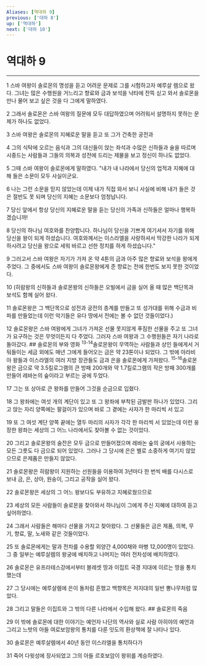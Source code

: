 ```yaml
---
Aliases: [역대하 9]
previous: ['대하 8']
up: ['역대하']
next: ['대하 10']
---
```

# 역대하 9

***


1 스바 여왕이 솔로몬의 명성을 듣고 어려운 문제로 그를 시험하고자 예루살 렘으로 왔다. 그녀는 많은 수행원을 거느리고 향료와 금과 보석을 낙타에 잔뜩 싣고 와서 솔로몬을 만나 물어 보고 싶은 것을 다 그에게 말하였다. 

2 그래서 솔로몬은 스바 여왕의 질문에 모두 대답하였으며 어려워서 설명하지 못하는 문제가 하나도 없었다. 

3 스바 여왕은 솔로몬의 지혜로운 말을 듣고 또 그가 건축한 궁전과 

4 그의 식탁에 오르는 음식과 그의 대신들이 앉는 좌석과 수많은 신하들과 술을 따르며 시중드는 사람들과 그들의 의복과 성전에 드리는 제물을 보고 정신이 하나도 없었다. 

5 그때 스바 여왕이 솔로몬에게 말하였다. "내가 내 나라에서 당신의 업적과 지혜에 대해 들은 소문이 모두 사실이군요. 

6 나는 그런 소문을 믿지 않았는데 이제 내가 직접 와서 보니 사실에 비해 내가 들은 것은 절반도 못 되며 당신의 지혜는 소문보다 엄청납니다. 

7 당신 앞에서 항상 당신의 지혜로운 말을 듣는 당신의 가족과 신하들은 얼마나 행복하겠습니까! 

8 당신의 하나님 여호와를 찬양합니다. 하나님이 당신을 기쁘게 여기셔서 자기를 위해 당신을 왕이 되게 하셨습니다. 여호와께서는 이스라엘을 사랑하셔서 막강한 나라가 되게 하시려고 당신을 왕으로 세워 바르고 선한 정치를 하게 하셨습니다." 

9 그러고서 스바 여왕은 자기가 가져 온 약 4톤의 금과 아주 많은 향료와 보석을 왕에게 주었다. 그 중에서도 스바 여왕이 솔로몬왕에게 준 향료는 전에 한번도 보지 못한 것이었다. 

10 (히람왕의 신하들과 솔로몬왕의 신하들은 오빌에서 금을 실어 올 때 많은 백단목과 보석도 함께 실어 왔다. 

11 솔로몬왕은 그 백단목으로 성전과 궁전의 층계를 만들고 또 성가대를 위해 수금과 비파를 만들었는데 이런 악기들은 유다 땅에서 전에는 볼 수 없던 것들이었다.) 

12 솔로몬왕은 스바 여왕에게 그녀가 가져온 선물 못지않게 푸짐한 선물을 주고 또 그녀가 요구하는 것은 무엇이든지 다 주었다. 그러자 스바 여왕과 그 수행원들은 자기 나라로 돌아갔다. ## 솔로몬의 부와 영화 <sup class="versenum">13-14</sup>솔로몬왕이 무역하는 사람들과 상인 들에게서 거둬들이는 세금 외에도 매년 그에게 들어오는 금은 약 23톤이나 되었다. 그 밖에 아라비아 왕들과 이스라엘의 여러 지방 장관들도 금과 은을 솔로몬에게 가져왔다. <sup class="versenum">15-16</sup>솔로몬왕은 금으로 약 3.5킬로그램의 큰 방패 200개와 약 1.7킬로그램의 작은 방패 300개를 만들어 레바논의 숲이라고 부르는 궁에 두었다. 

17 그는 또 상아로 큰 왕좌를 만들어 그것을 순금으로 입혔다. 

18 그 왕좌에는 여섯 개의 계단이 있고 또 그 왕좌에 부착된 금발판 하나가 있었다. 그리고 앉는 자리 양쪽에는 팔걸이가 있으며 바로 그 곁에는 사자가 한 마리씩 서 있고 

19 또 그 여섯 계단 양쪽 끝에는 열두 마리의 사자가 각각 한 마리씩 서 있었는데 이런 웅장한 왕좌는 세상의 그 어느 나라에서도 찾아볼 수 없는 것이었다. 

20 그리고 솔로몬왕의 술잔은 모두 금으로 만들어졌으며 레바논 숲의 궁에서 사용하는 모든 그릇도 다 금으로 되어 있었다. 그러나 그 당시에 은은 별로 소중하게 여기지 않았으므로 은제품은 만들지 않았다. 

21 솔로몬왕은 히람왕이 지원하는 선원들을 이용하여 3년마다 한 번씩 배를 다시스로 보내 금, 은, 상아, 원숭이, 그리고 공작을 실어 왔다. 

22 솔로몬왕은 세상의 그 어느 왕보다도 부유하고 지혜로웠으므로 

23 세상의 모든 사람들이 솔로몬을 찾아와서 하나님이 그에게 주신 지혜에 대하여 듣고 싶어하였다. 

24 그래서 사람들은 해마다 선물을 가지고 찾아왔다. 그 선물들은 금은 제품, 의복, 무기, 향료, 말, 노새와 같은 것들이었다. 

25 또 솔로몬에게는 말과 전차를 수용할 외양간 4,000채와 마병 12,000명이 있었다. 그 중 일부는 예루살렘의 왕궁에 배치하고 나머지는 여러 전차성에 배치하였다. 

26 솔로몬은 유프라테스강에서부터 블레셋 땅과 이집트 국경 지대에 이르는 땅을 통치했는데 

27 그 당시에는 예루살렘에 은이 돌처럼 흔했고 백향목은 저지대의 일반 뽕나무처럼 많았다. 

28 그리고 말들은 이집트와 그 밖의 다른 나라에서 수입해 왔다. ## 솔로몬의 죽음 

29 이 밖에 솔로몬에 대한 이야기는 예언자 나단의 역사와 실로 사람 아히야의 예언과 그리고 느밧의 아들 여로보암왕의 통치를 다룬 잇도의 환상책에 잘 나타나 있다. 

30 솔로몬은 예루살렘에서 40년 동안 이스라엘을 통치하다가 

31 죽어 다윗성에 장사되었고 그의 아들 르호보암이 왕위를 계승하였다.

